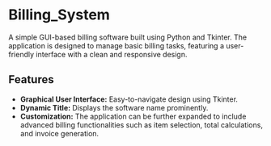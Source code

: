# Billing_System


A simple GUI-based billing software built using Python and Tkinter. The application is designed to manage basic billing tasks, featuring a user-friendly interface with a clean and responsive design.

## Features
- **Graphical User Interface:** Easy-to-navigate design using Tkinter.
- **Dynamic Title:** Displays the software name prominently.
- **Customization:** The application can be further expanded to include advanced billing functionalities such as item selection, total calculations, and invoice generation.
